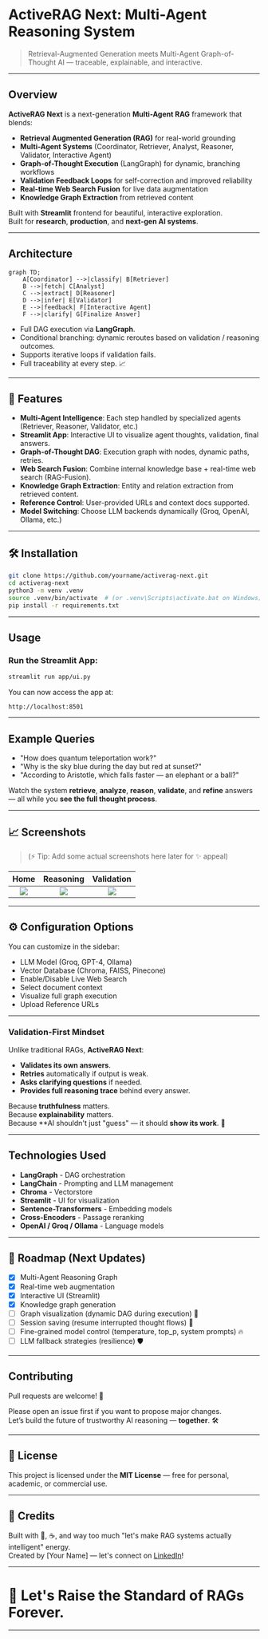 # ActiveRAG Next: Multi-Agent Reasoning System

> Retrieval-Augmented Generation meets Multi-Agent Graph-of-Thought AI — traceable, explainable, and interactive.

---

## Overview

**ActiveRAG Next** is a next-generation **Multi-Agent RAG** framework that blends:

- **Retrieval Augmented Generation (RAG)** for real-world grounding  
- **Multi-Agent Systems** (Coordinator, Retriever, Analyst, Reasoner, Validator, Interactive Agent)  
- **Graph-of-Thought Execution** (LangGraph) for dynamic, branching workflows  
- **Validation Feedback Loops** for self-correction and improved reliability  
- **Real-time Web Search Fusion** for live data augmentation  
- **Knowledge Graph Extraction** from retrieved content

Built with **Streamlit** frontend for beautiful, interactive exploration.  
Built for **research**, **production**, and **next-gen AI systems**.

---

## Architecture

```mermaid
graph TD;
    A[Coordinator] -->|classify| B[Retriever]
    B -->|fetch| C[Analyst]
    C -->|extract| D[Reasoner]
    D -->|infer| E[Validator]
    E -->|feedback| F[Interactive Agent]
    F -->|clarify| G[Finalize Answer]
```

- Full DAG execution via **LangGraph**.
- Conditional branching: dynamic reroutes based on validation / reasoning outcomes.
- Supports iterative loops if validation fails.
- Full traceability at every step. 📈

---

## 🚀 Features

- **Multi-Agent Intelligence**: Each step handled by specialized agents (Retriever, Reasoner, Validator, etc.)
- **Streamlit App**: Interactive UI to visualize agent thoughts, validation, final answers.
- **Graph-of-Thought DAG**: Execution graph with nodes, dynamic paths, retries.
- **Web Search Fusion**: Combine internal knowledge base + real-time web search (RAG-Fusion).
- **Knowledge Graph Extraction**: Entity and relation extraction from retrieved content.
- **Reference Control**: User-provided URLs and context docs supported.
- **Model Switching**: Choose LLM backends dynamically (Groq, OpenAI, Ollama, etc.)

---

## 🛠️ Installation

```bash
git clone https://github.com/yourname/activerag-next.git
cd activerag-next
python3 -m venv .venv
source .venv/bin/activate  # (or .venv\Scripts\activate.bat on Windows)
pip install -r requirements.txt
```

---

## Usage

### Run the Streamlit App:
```bash
streamlit run app/ui.py
```

You can now access the app at:
```
http://localhost:8501
```

---

## Example Queries

- "How does quantum teleportation work?"
- "Why is the sky blue during the day but red at sunset?"
- "According to Aristotle, which falls faster — an elephant or a ball?"

Watch the system **retrieve**, **analyze**, **reason**, **validate**, and **refine** answers — all while you **see the full thought process**. 

---

## 📈 Screenshots

> (⚡ Tip: Add some actual screenshots here later for ✨ appeal)

| Home | Reasoning | Validation |
|:---:|:---:|:---:|
| ![](screenshots/home.png) | ![](screenshots/reasoning.png) | ![](screenshots/validation.png) |

---

## ⚙️ Configuration Options

You can customize in the sidebar:

- LLM Model (Groq, GPT-4, Ollama)
- Vector Database (Chroma, FAISS, Pinecone)
- Enable/Disable Live Web Search
- Select document context
- Visualize full graph execution
- Upload Reference URLs

---

### Validation-First Mindset

Unlike traditional RAGs, **ActiveRAG Next**:

- **Validates its own answers**.
- **Retries** automatically if output is weak.
- **Asks clarifying questions** if needed.
- **Provides full reasoning trace** behind every answer.

Because **truthfulness** matters.  
Because **explainability** matters.  
Because **AI shouldn't just "guess" — it should **show its work**. 📖

---

## Technologies Used

- **LangGraph** - DAG orchestration
- **LangChain** - Prompting and LLM management
- **Chroma** - Vectorstore
- **Streamlit** - UI for visualization
- **Sentence-Transformers** - Embedding models
- **Cross-Encoders** - Passage reranking
- **OpenAI / Groq / Ollama** - Language models

---

## 📅 Roadmap (Next Updates)

- [x] Multi-Agent Reasoning Graph
- [x] Real-time web augmentation
- [x] Interactive UI (Streamlit)
- [x] Knowledge graph generation
- [ ] Graph visualization (dynamic DAG during execution) 🎯
- [ ] Session saving (resume interrupted thought flows) 🧠
- [ ] Fine-grained model control (temperature, top_p, system prompts) 🔥
- [ ] LLM fallback strategies (resilience) 🛡️

---

## Contributing

Pull requests are welcome! 🙌

Please open an issue first if you want to propose major changes.  
Let’s build the future of trustworthy AI reasoning — **together**. 🛠️

---

## 📄 License

This project is licensed under the **MIT License** — free for personal, academic, or commercial use.

---

## 💬 Credits

Built with 💬, ☕, and way too much "let's make RAG systems actually intelligent" energy.  
Created by [Your Name] — let's connect on [LinkedIn](https://linkedin.com/in/yourprofile)!

---

# 🚀 Let's Raise the Standard of RAGs Forever.

---

